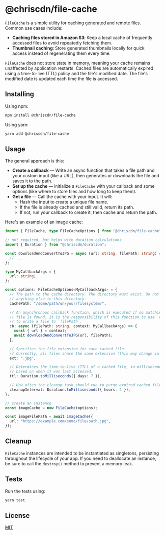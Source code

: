 # @chriscdn/file-cache

`FileCache` is a simple utility for caching generated and remote files. Common use cases include:

- **Caching files stored in Amazon S3**: Keep a local cache of frequently accessed files to avoid repeatedly fetching them.
- **Thumbnail caching**: Store generated thumbnails locally for quick access instead of regenerating them every time.

`FileCache` does not store state in memory, meaning your cache remains unaffected by application restarts. Cached files are automatically expired using a time-to-live (TTL) policy and the file's modified date. The file's modified date is updated each time the file is accessed.

## Installing

Using npm:

```bash
npm install @chriscdn/file-cache
```

Using yarn:

```bash
yarn add @chriscdn/file-cache
```

## Usage

The general approach is this:

- **Create a callback** — Write an async function that takes a file path and your custom input (like a URL), then generates or downloads the file and saves it to the path.
- **Set up the cache** — Initialize a `FileCache` with your callback and some options (like where to store files and how long to keep them).
- **Get a file** — Call the cache with your input. It will:
  - Hash the input to create a unique file name.
  - If the file is already cached and still valid, return its path.
  - If not, run your callback to create it, then cache and return the path.

Here's an example of an image cache:

```ts
import { FileCache, type FileCacheOptions } from "@chriscdn/file-cache";

// not required, but helps with duration calculations
import { Duration } from "@chriscdn/duration";

const downloadAndConvertToJPG = async (url: string, filePath: string) => {
  // ...
};

type MyCallbackArgs = {
  url: string;
};

const options: FileCacheOptions<MyCallbackArgs> = {
  // The path to the cache directory. The directory must exist. Do not store
  // anything else in this directory.
  cachePath: "/some/path/on/your/filesystem/",

  // An asynchronous callback function, which is executed if no matching cached
  // file is found. It is the responsibility of this function to use `context`
  // to write a file to `filePath`.
  cb: async (filePath: string, context: MyCallbackArgs) => {
    const { url } = context;
    await downloadAndConvertToJPG(url, filePath);
  },

  // Specifies the file extension for each cached file.
  // Currently, all files share the same extension (this may change in the future).
  ext: ".jpg",

  // Determines the time-to-live (TTL) of a cached file, in milliseconds,
  // based on when it was last accessed.
  ttl: Duration.toMilliseconds({ days: 7 }),

  // How often the cleanup task should run to purge expired cached files, in milliseconds.
  cleanupInterval: Duration.toMilliseconds({ hours: 4 }),
};

// create an instance
const imageCache = new FileCache(options);

const imageFilePath = await imageCache({
  url: "https://example.com/some/file/path.jpg",
});
```

## Cleanup

`FileCache` instances are intended to be instantiated as singletons, persisting throughout the lifecycle of your app. If you need to deallocate an instance, be sure to call the `destroy()` method to prevent a memory leak.

## Tests

Run the tests using:

```bash
yarn test
```

## License

[MIT](LICENSE)
